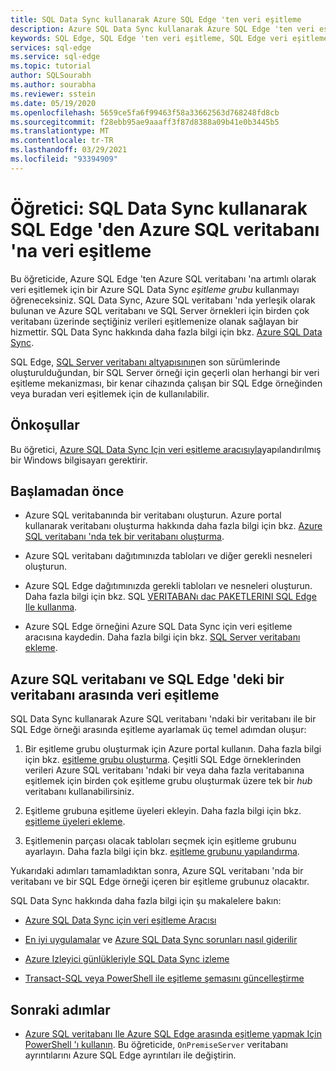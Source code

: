 ```yaml
---
title: SQL Data Sync kullanarak Azure SQL Edge 'ten veri eşitleme
description: Azure SQL Data Sync kullanarak Azure SQL Edge 'ten veri eşitleme hakkında bilgi edinin
keywords: SQL Edge, SQL Edge 'ten veri eşitleme, SQL Edge veri eşitleme
services: sql-edge
ms.service: sql-edge
ms.topic: tutorial
author: SQLSourabh
ms.author: sourabha
ms.reviewer: sstein
ms.date: 05/19/2020
ms.openlocfilehash: 5659ce5fa6f99463f58a33662563d768248fd8cb
ms.sourcegitcommit: f28ebb95ae9aaaff3f87d8388a09b41e0b3445b5
ms.translationtype: MT
ms.contentlocale: tr-TR
ms.lasthandoff: 03/29/2021
ms.locfileid: "93394909"
---
```

# <a name="tutorial-sync-data-from-sql-edge-to-azure-sql-database-by-using-sql-data-sync"></a>Öğretici: SQL Data Sync kullanarak SQL Edge 'den Azure SQL veritabanı 'na veri eşitleme

Bu öğreticide, Azure SQL Edge 'ten Azure SQL veritabanı 'na artımlı olarak veri eşitlemek için bir Azure SQL Data Sync *eşitleme grubu* kullanmayı öğreneceksiniz. SQL Data Sync, Azure SQL veritabanı 'nda yerleşik olarak bulunan ve Azure SQL veritabanı ve SQL Server örnekleri için birden çok veritabanı üzerinde seçtiğiniz verileri eşitlemenize olanak sağlayan bir hizmettir. SQL Data Sync hakkında daha fazla bilgi için bkz. [Azure SQL Data Sync](../azure-sql/database/sql-data-sync-data-sql-server-sql-database.md).

SQL Edge, [SQL Server veritabanı altyapısının](/sql/sql-server/sql-server-technical-documentation/)en son sürümlerinde oluşturulduğundan, bir SQL Server örneği için geçerli olan herhangi bir veri eşitleme mekanizması, bir kenar cihazında çalışan bir SQL Edge örneğinden veya buradan veri eşitlemek için de kullanılabilir.

## <a name="prerequisites"></a>Önkoşullar

Bu öğretici, [Azure SQL Data Sync Için veri eşitleme aracısıyla](../azure-sql/database/sql-data-sync-agent-overview.md)yapılandırılmış bir Windows bilgisayarı gerektirir.

## <a name="before-you-begin"></a>Başlamadan önce

* Azure SQL veritabanında bir veritabanı oluşturun. Azure portal kullanarak veritabanı oluşturma hakkında daha fazla bilgi için bkz. [Azure SQL veritabanı 'nda tek bir veritabanı oluşturma](../azure-sql/database/single-database-create-quickstart.md?tabs=azure-portal).

* Azure SQL veritabanı dağıtımınızda tabloları ve diğer gerekli nesneleri oluşturun.

* Azure SQL Edge dağıtımınızda gerekli tabloları ve nesneleri oluşturun. Daha fazla bilgi için bkz. SQL [VERITABANı dac PAKETLERINI SQL Edge Ile kullanma](deploy-dacpac.md).

* Azure SQL Edge örneğini Azure SQL Data Sync için veri eşitleme aracısına kaydedin. Daha fazla bilgi için bkz. [SQL Server veritabanı ekleme](../azure-sql/database/sql-data-sync-sql-server-configure.md#add-on-prem).

## <a name="sync-data-between-a-database-in-azure-sql-database-and-sql-edge"></a>Azure SQL veritabanı ve SQL Edge 'deki bir veritabanı arasında veri eşitleme

SQL Data Sync kullanarak Azure SQL veritabanı 'ndaki bir veritabanı ile bir SQL Edge örneği arasında eşitleme ayarlamak üç temel adımdan oluşur:  


1. Bir eşitleme grubu oluşturmak için Azure portal kullanın. Daha fazla bilgi için bkz. [eşitleme grubu oluşturma](../azure-sql/database/sql-data-sync-sql-server-configure.md#create-sync-group). Çeşitli SQL Edge örneklerinden verileri Azure SQL veritabanı 'ndaki bir veya daha fazla veritabanına eşitlemek için birden çok eşitleme grubu oluşturmak üzere tek bir *hub* veritabanı kullanabilirsiniz. 

2. Eşitleme grubuna eşitleme üyeleri ekleyin. Daha fazla bilgi için bkz. [eşitleme üyeleri ekleme](../azure-sql/database/sql-data-sync-sql-server-configure.md#add-sync-members).

3. Eşitlemenin parçası olacak tabloları seçmek için eşitleme grubunu ayarlayın. Daha fazla bilgi için bkz. [eşitleme grubunu yapılandırma](../azure-sql/database/sql-data-sync-sql-server-configure.md#add-sync-members).

Yukarıdaki adımları tamamladıktan sonra, Azure SQL veritabanı 'nda bir veritabanı ve bir SQL Edge örneği içeren bir eşitleme grubunuz olacaktır.

SQL Data Sync hakkında daha fazla bilgi için şu makalelere bakın:

* [Azure SQL Data Sync için veri eşitleme Aracısı](../azure-sql/database/sql-data-sync-agent-overview.md)

* [En iyi uygulamalar](../azure-sql/database/sql-data-sync-best-practices.md) ve [Azure SQL Data Sync sorunları nasıl giderilir](../azure-sql/database/sql-data-sync-troubleshoot.md)

* [Azure Izleyici günlükleriyle SQL Data Sync izleme](../azure-sql/database/monitor-tune-overview.md)

* [Transact-SQL veya PowerShell ile eşitleme şemasını güncelleştirme](../azure-sql/database/sql-data-sync-update-sync-schema.md) [](../azure-sql/database/scripts/update-sync-schema-in-sync-group.md)

## <a name="next-steps"></a>Sonraki adımlar


* [Azure SQL veritabanı Ile Azure SQL Edge arasında eşitleme yapmak Için PowerShell 'ı kullanın](../azure-sql/database/scripts/sql-data-sync-sync-data-between-azure-onprem.md). Bu öğreticide, `OnPremiseServer` veritabanı ayrıntılarını Azure SQL Edge ayrıntıları ile değiştirin.